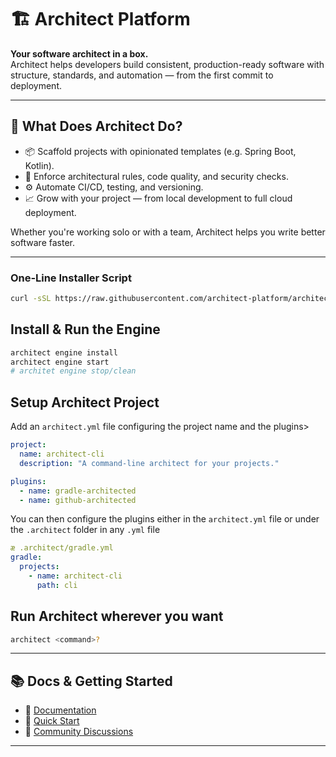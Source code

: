 # 🏗️ Architect Platform

**Your software architect in a box.**  
Architect helps developers build consistent, production-ready software with structure, standards, and automation — from the first commit to deployment.

---

## 🚀 What Does Architect Do?

- 📦 Scaffold projects with opinionated templates (e.g. Spring Boot, Kotlin).
- 🔐 Enforce architectural rules, code quality, and security checks.
- ⚙️ Automate CI/CD, testing, and versioning.
- 📈 Grow with your project — from local development to full cloud deployment.

Whether you're working solo or with a team, Architect helps you write better software faster.

---

### One‑Line Installer Script

```bash
curl -sSL https://raw.githubusercontent.com/architect-platform/architect-cli/main/.installers/bash | bash
```

## Install & Run the Engine
```bash
architect engine install
architect engine start
# architet engine stop/clean
```

## Setup Architect Project

Add an `architect.yml` file configuring the project name and the plugins>
```yaml
project:
  name: architect-cli
  description: "A command-line architect for your projects."

plugins:
  - name: gradle-architected
  - name: github-architected
```

You can then configure the plugins either in the `architect.yml` file or under the `.architect` folder in any `.yml` file
```yaml
æ .architect/gradle.yml
gradle:
  projects:
    - name: architect-cli
      path: cli
```

## Run Architect wherever you want
```bash
architect <command>?
```
---

## 📚 Docs & Getting Started

- 📖 [Documentation](https://your-docs-url.com)
- 🧪 [Quick Start](https://your-docs-url.com/start)
- 💬 [Community Discussions](https://github.com/orgs/YOUR_ORG_NAME/discussions)

---

